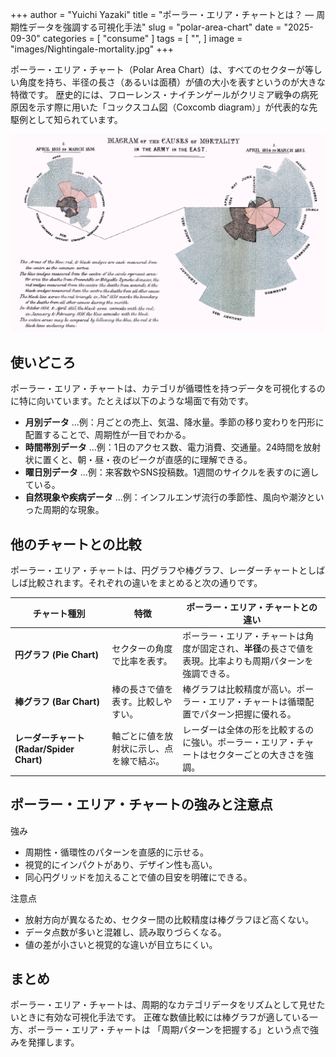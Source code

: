 +++
author = "Yuichi Yazaki"
title = "ポーラー・エリア・チャートとは？ ― 周期性データを強調する可視化手法"
slug = "polar-area-chart"
date = "2025-09-30"
categories = [
    "consume"
]
tags = [
    "",
]
image = "images/Nightingale-mortality.jpg"
+++

ポーラー・エリア・チャート（Polar Area Chart）は、すべてのセクターが等しい角度を持ち、半径の長さ（あるいは面積）が値の大小を表すというのが大きな特徴です。
歴史的には、フローレンス・ナイチンゲールがクリミア戦争の病死原因を示す際に用いた「コックスコム図（Coxcomb diagram）」が代表的な先駆例として知られています。

<!--more-->





![コックスコム図](images/Nightingale-mortality.jpg)



## 使いどころ

ポーラー・エリア・チャートは、カテゴリが循環性を持つデータを可視化するのに特に向いています。たとえば以下のような場面で有効です。

- **月別データ** ...例：月ごとの売上、気温、降水量。季節の移り変わりを円形に配置することで、周期性が一目でわかる。
- **時間帯別データ** ...例：1日のアクセス数、電力消費、交通量。24時間を放射状に置くと、朝・昼・夜のピークが直感的に理解できる。
- **曜日別データ** ...例：来客数やSNS投稿数。1週間のサイクルを表すのに適している。
- **自然現象や疾病データ** ...例：インフルエンザ流行の季節性、風向や潮汐といった周期的な現象。



## 他のチャートとの比較

ポーラー・エリア・チャートは、円グラフや棒グラフ、レーダーチャートとしばしば比較されます。それぞれの違いをまとめると次の通りです。

| チャート種別 | 特徴 | ポーラー・エリア・チャートとの違い |
|--------------|------|--------------------|
| **円グラフ (Pie Chart)** | セクターの角度で比率を表す。 | ポーラー・エリア・チャートは角度が固定され、**半径**の長さで値を表現。比率よりも周期パターンを強調できる。 |
| **棒グラフ (Bar Chart)** | 棒の長さで値を表す。比較しやすい。 | 棒グラフは比較精度が高い。ポーラー・エリア・チャートは循環配置でパターン把握に優れる。 |
| **レーダーチャート (Radar/Spider Chart)** | 軸ごとに値を放射状に示し、点を線で結ぶ。 | レーダーは全体の形を比較するのに強い。ポーラー・エリア・チャートはセクターごとの大きさを強調。 |




## ポーラー・エリア・チャートの強みと注意点

強み
- 周期性・循環性のパターンを直感的に示せる。
- 視覚的にインパクトがあり、デザイン性も高い。
- 同心円グリッドを加えることで値の目安を明確にできる。

注意点
- 放射方向が異なるため、セクター間の比較精度は棒グラフほど高くない。
- データ点数が多いと混雑し、読み取りづらくなる。
- 値の差が小さいと視覚的な違いが目立ちにくい。



## まとめ

ポーラー・エリア・チャートは、周期的なカテゴリデータをリズムとして見せたいときに有効な可視化手法です。
正確な数値比較には棒グラフが適している一方、ポーラー・エリア・チャートは 「周期パターンを把握する」という点で強みを発揮します。

